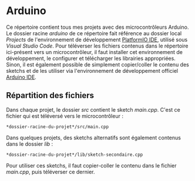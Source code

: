 # Arduino
Ce répertoire contient tous mes projets avec des microcontrôleurs Arduino. Le dossier racine *arduino* de ce répertoire fait référence au dossier local *Projects* de l'environnement de développement [PlatformIO IDE](https://platformio.org/platformio-ide), utilisé sous *Visual Studio Code*. Pour téléverser les fichiers contenus dans le répertoire ici-présent vers un microcontrôleur, il faut installer cet environnement de développement, le configurer et télécharger les librairies appropriées. Sinon, il est également possible de simplement copier/coller le contenu des sketchs et de les utiliser via l'environnement de développement officiel [Arduino IDE](https://www.arduino.cc/en/main/software).

## Répartition des fichiers

Dans chaque projet, le dossier *src* contient le sketch *main.cpp*. C'est ce fichier qui est téléversé vers le microcontrôleur :

````
*dossier-racine-du-projet*/src/main.cpp
````

Dans quelques projets, des sketchs alternatifs sont également contenus dans le dossier *lib* :

````
*dossier-racine-du-projet*/lib/sketch-secondaire.cpp
````

Pour utiliser ces sketchs, il faut copier-coller le contenu dans le fichier *main.cpp*, puis téléverser ce dernier.
